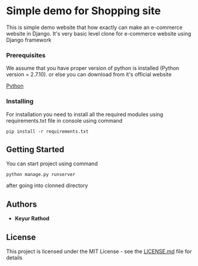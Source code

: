 # Simple demo for Shopping site 

This is simple demo website that how exactly can make an e-commerce website in Django. It's very basic level clone for e-commerce website using Django framework

### Prerequisites

We assume that you have proper version of python is installed (Python version = 2.7.10). or else you can download from it's official website

[Python](https://www.python.org/downloads/)

### Installing

For installation you need to install all the required modules using requirements.txt file in console using command 

```
pip install -r requirements.txt
```

## Getting Started

You can start project using command

```
python manage.py runserver
```

after going into clonned directory

## Authors

* **Keyur Rathod** 

## License

This project is licensed under the MIT License - see the [LICENSE.md](LICENSE.md) file for details